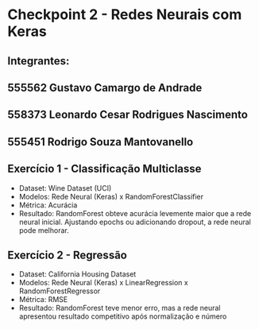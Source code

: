 # Checkpoint 2 - Redes Neurais com Keras
 
## Integrantes:
## 555562 Gustavo Camargo de Andrade
## 558373 Leonardo Cesar Rodrigues Nascimento
## 555451 Rodrigo Souza Mantovanello
 
## Exercício 1 - Classificação Multiclasse
- Dataset: Wine Dataset (UCI)
- Modelos: Rede Neural (Keras) x RandomForestClassifier
- Métrica: Acurácia
- Resultado: RandomForest obteve acurácia levemente maior que a rede neural inicial. Ajustando epochs ou adicionando dropout, a rede neural pode melhorar.
 
## Exercício 2 - Regressão
- Dataset: California Housing Dataset
- Modelos: Rede Neural (Keras) x LinearRegression x RandomForestRegressor
- Métrica: RMSE
- Resultado: RandomForest teve menor erro, mas a rede neural apresentou resultado competitivo após normalização e número 
